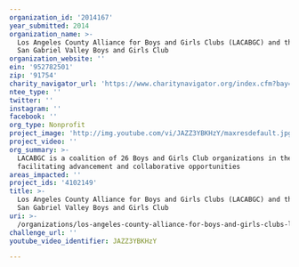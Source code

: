```yaml
---
organization_id: '2014167'
year_submitted: 2014
organization_name: >-
  Los Angeles County Alliance for Boys and Girls Clubs (LACABGC) and the West
  San Gabriel Valley Boys and Girls Club
organization_website: ''
ein: '952782501'
zip: '91754'
charity_navigator_url: 'https://www.charitynavigator.org/index.cfm?bay=search.profile&ein=952782501'
ntee_type: ''
twitter: ''
instagram: ''
facebook: ''
org_type: Nonprofit
project_image: 'http://img.youtube.com/vi/JAZZ3YBKHzY/maxresdefault.jpg'
project_video: ''
org_summary: >-
  LACABGC is a coalition of 26 Boys and Girls Club organizations in the county,
  facilitating advancement and collaborative opportunities
areas_impacted: ''
project_ids: '4102149'
title: >-
  Los Angeles County Alliance for Boys and Girls Clubs (LACABGC) and the West
  San Gabriel Valley Boys and Girls Club
uri: >-
  /organizations/los-angeles-county-alliance-for-boys-and-girls-clubs-lacabgc-and-the-west-san-gabriel-valley-boys-and-girls-club/
challenge_url: ''
youtube_video_identifier: JAZZ3YBKHzY

---
```

